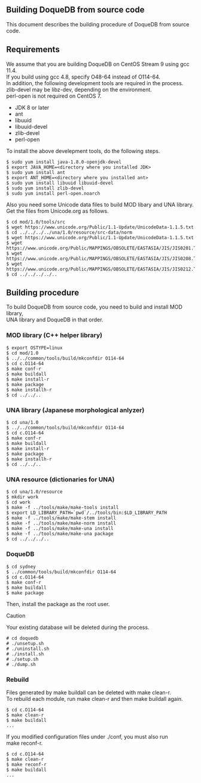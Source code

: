 ## Building DoqueDB from source code

This document describes the building procedure of DoqueDB from source code.

## Requirements

We assume that you are building DoqueDB on CentOS Stream 9 using gcc 11.4.  
If you build using gcc 4.8, specify O48-64 instead of O114-64.  
In addition, the following development tools are required in the process.  
zlib-devel may be libz-dev, depending on the environment.  
perl-open is not required on CentOS 7.
* JDK 8 or later
* ant
* libuuid
* libuuid-devel
* zlib-devel
* perl-open

To install the above develepment tools, do the following steps.
```
$ sudo yum install java-1.8.0-openjdk-devel
$ export JAVA_HOME=<directory where you installed JDK>
$ sudo yum install ant
$ export ANT_HOME=<directory where you installed ant>
$ sudo yum install libuuid libuuid-devel
$ sudo yum install zlib-devel
$ sudo yum install perl-open.noarch
```
Also you need some Unicode data files to build MOD libary and UNA library.  
Get the files from Unicode.org as follows.
```
$ cd mod/1.0/tools/src
$ wget https://www.unicode.org/Public/1.1-Update/UnicodeData-1.1.5.txt
$ cd ../../../../una/1.0/resource/src-data/norm
$ wget https://www.unicode.org/Public/1.1-Update/UnicodeData-1.1.5.txt
$ wget https://www.unicode.org/Public/MAPPINGS/OBSOLETE/EASTASIA/JIS/JIS0201.TXT
$ wget https://www.unicode.org/Public/MAPPINGS/OBSOLETE/EASTASIA/JIS/JIS0208.TXT
$ wget https://www.unicode.org/Public/MAPPINGS/OBSOLETE/EASTASIA/JIS/JIS0212.TXT
$ cd ../../../../..
```

## Building procedure

To build DoqueDB from source code, you need to build and install MOD library,  
UNA library and DoqueDB in that order.

### MOD library (C++ helper library)
```
$ export OSTYPE=linux
$ cd mod/1.0
$ ../../common/tools/build/mkconfdir O114-64
$ cd c.O114-64
$ make conf-r
$ make buildall
$ make install-r
$ make package
$ make installh-r
$ cd ../../..
```

### UNA library (Japanese morphological anlyzer)
```
$ cd una/1.0
$ ../../common/tools/build/mkconfdir O114-64
$ cd c.O114-64
$ make conf-r
$ make buildall
$ make install-r
$ make package
$ make installh-r
$ cd ../../..
```

### UNA resource (dictionaries for UNA)
```
$ cd una/1.0/resource
$ mkdir work
$ cd work
$ make -f ../tools/make/make-tools install
$ export LD_LIBRARY_PATH=`pwd`/../tools/bin:$LD_LIBRARY_PATH
$ make -f ../tools/make/make-stem install
$ make -f ../tools/make/make-norm install
$ make -f ../tools/make/make-una install
$ make -f ../tools/make/make-una package
$ cd ../../../..
```

### DoqueDB
```
$ cd sydney
$ ../common/tools/build/mkconfdir O114-64
$ cd c.O114-64
$ make conf-r
$ make buildall
$ make package
```
Then, install the package as the root user.  
> [!CAUTION]
> Your existing database will be deleted during the process.
```
# cd doquedb
# ./unsetup.sh
# ./uninstall.sh
# ./install.sh
# ./setup.sh
# ./dump.sh
```

### Rebuild

Files generated by make buildall can be deleted with make clean-r.  
To rebuild each module, run make clean-r and then make buildall again.

```
$ cd c.O114-64
$ make clean-r
$ make buildall
...
```

If you modified configuration files under ./conf, you must also run  
make reconf-r.

```
$ cd c.O114-64
$ make clean-r
$ make reconf-r
$ make buildall
...
```

